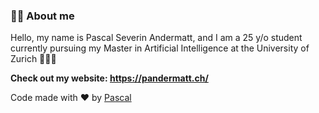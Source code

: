 ### 👨‍💻 About me

Hello, my name is Pascal Severin Andermatt, and I am a 25 y/o student currently pursuing my Master in Artificial Intelligence at the University of Zurich 🧑🏼‍🎓

**Check out my website: https://pandermatt.ch/**

Code made with ❤️ by [Pascal](https://github.com/pandermatt)


<!--
**pandermatt/pandermatt** is a ✨ _special_ ✨ repository because its `README.md` (this file) appears on your GitHub profile.

Here are some ideas to get you started:

- 🔭 I’m currently working on ...
- 🌱 I’m currently learning ...
- 👯 I’m looking to collaborate on ...
- 🤔 I’m looking for help with ...
- 💬 Ask me about ...
- 📫 How to reach me: ...
- 😄 Pronouns: ...
- ⚡ Fun fact: ...
-->


